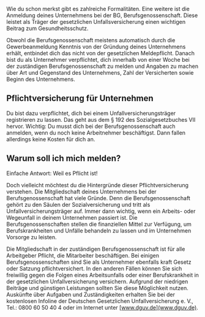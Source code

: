 Wie du schon merkst gibt es zahlreiche Formalitäten. Eine weitere ist die Anmeldung deines Unternehmens bei der BG, Berufsgenossenschaft. Diese leistet als Träger der gesetzlichen Unfallsversicherung einen wichtigen Beitrag zum Gesundheitsschutz.

Obwohl die Berufsgenossenschaft meistens automatisch durch die Gewerbeanmeldung Kenntnis von der Gründung deines Unternehmens erhält, entbindet dich das nicht von der gesetzlichen Meldepflicht. Danach bist du als Unternehmer verpflichtet, dich innerhalb von einer Woche bei der zuständigen Berufsgenossenschaft zu melden und Angaben zu machen über Art und Gegenstand des Unternehmens, Zahl der Versicherten sowie Beginn des Unternehmens.

## Pflichtversicherung für Unternehmen

Du bist dazu verpflichtet, dich bei einem Unfallversicherungsträger registrieren zu lassen. Das geht aus dem § 192 des Sozialgesetzbuches VII hervor.
Wichtig: Du musst dich bei der Berufsgenossenschaft auch anmelden, wenn du noch keine Arbeitnehmer beschäftigst. Dann fallen allerdings keine Kosten für dich an.

## Warum soll ich mich melden?

Einfache Antwort: Weil es Pflicht ist!

Doch vielleicht möchtest du die Hintergründe dieser Pflichtversicherung verstehen. Die Mitgliedschaft deines Unternehmens bei der Berufsgenossenschaft hat viele Gründe. Denn die Berufsgenossenschaft gehört zu den Säulen der Sozialversicherung und tritt als Unfallversicherungsträger auf. Immer dann wichtig, wenn ein Arbeits- oder Wegeunfall in deinem Unternehmen passiert ist. Die Berufsgenossenschaften stellen die finanziellen Mittel zur Verfügung, um Berufskrankheiten und Unfälle behandeln zu lassen und im Unternehmen Vorsorge zu leisten.

Die Mitgliedschaft in der zuständigen Berufsgenossenschaft ist für alle Arbeitgeber Pflicht, die Mitarbeiter beschäftigen. Bei einigen Berufsgenossenschaften sind Sie als Unternehmer ebenfalls kraft Gesetz oder Satzung pflichtversichert. In den anderen Fällen können Sie sich freiwillig gegen die Folgen eines Arbeitsunfalls oder einer Berufskrankheit in der gesetzlichen Unfallversicherung versichern. Aufgrund der niedrigen Beiträge und günstigen Leistungen sollten Sie diese Möglichkeit nutzen.
Auskünfte über Aufgaben und Zuständigkeiten erhalten Sie bei der kostenlosen Infoline der Deutschen Gesetzlichen Unfallversicherung e. V., Tel.: 0800 60 50 40 4 oder im Internet unter [www.dguv.de](www.dguv.de).
